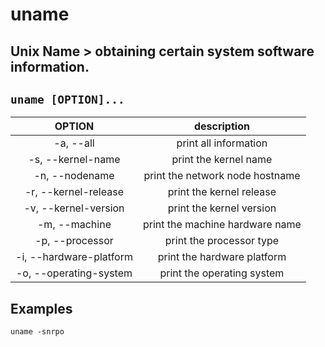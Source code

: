 # uname

**Unix Name** > obtaining certain system software information.
---

` uname [OPTION]... `
---

| **OPTION** | description |
|:---:|:---:|
| -a, --all | print all information |
| -s, --kernel-name | print the kernel name |
| -n, --nodename | print the network node hostname |
| -r, --kernel-release | print the kernel release |
| -v, --kernel-version | print the kernel version |
| -m, --machine | print the machine hardware name |
| -p, --processor | print the processor type |
| -i, --hardware-platform | print the hardware platform |
| -o, --operating-system | print the operating system |

## Examples
` uname -snrpo `
